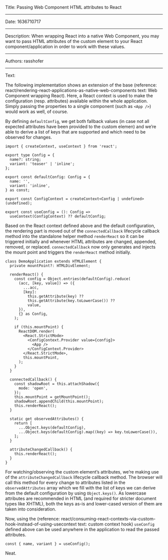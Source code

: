 Title: Passing Web Component HTML attributes to React

-----

Date: 1636710717

-----

Description: When wrapping React into a native Web Component, you may want to pass HTML attributes of the custom element to your React component/application in order to work with these values.

-----

Authors: rasshofer

-----

Text:

The following implementation shows an extension of the base (reference: react/rendering-react-applications-as-native-web-components text: Web Component wrapping React). Here, a React context is used to make the configuration (resp. attributes) available within the whole application. Simply passing the properties to a single component (such as `<App />`) would work as well, of course.

By defining `defaultConfig`, we get both fallback values (in case not all expected attributes have been provided to the custom elemen) and we’re able to derive a list of keys that are supported and which need to be observed for changes.

```tsx
import { createContext, useContext } from 'react';

export type Config = {
  name?: string;
  variant: 'teaser' | 'inline';
};

export const defaultConfig: Config = {
  name: '',
  variant: 'inline',
} as const;

export const ConfigContext = createContext<Config | undefined>(undefined);

export const useConfig = (): Config =>
  useContext(ConfigContext) ?? defaultConfig;
```

Based on the React context defined above and the default configuration, the rendering part is moved out of the `connectedCallback` lifecycle callback method into the standalone helper method `renderReact` so it can be triggered initially and whenever HTML attributes are changed, appended, removed, or replaced. `connectedCallback` now only generates and injects the mount point and triggers the `renderReact` method initially.

```tsx
class DemoApplication extends HTMLElement {
  private mountPoint?: HTMLDivElement;

  renderReact() {
    const config = Object.entries(defaultConfig).reduce(
      (acc, [key, value]) => ({
        ...acc,
        [key]:
          this.getAttribute(key) ??
          this.getAttribute(key.toLowerCase()) ??
          value,
      }),
      {} as Config,
    );

    if (this.mountPoint) {
      ReactDOM.render(
        <React.StrictMode>
          <ConfigContext.Provider value={config}>
            <App />
          </ConfigContext.Provider>
        </React.StrictMode>,
        this.mountPoint,
      );
    }
  }

  connectedCallback() {
    const shadowRoot = this.attachShadow({
      mode: 'open',
    });
    this.mountPoint = getMountPoint();
    shadowRoot.appendChild(this.mountPoint);
    this.renderReact();
  }

  static get observedAttributes() {
    return [
      ...Object.keys(defaultConfig),
      ...Object.keys(defaultConfig).map((key) => key.toLowerCase()),
    ];
  }

  attributeChangedCallback() {
    this.renderReact();
  }
}
```

For watching/observing the custom element’s attributes, we’re making use of the `attributeChangedCallback` lifecycle callback method. The browser will call this method for every change to attributes listed in the `observedAttributes` array which we fill with the list of keys we can derive from the default configuration by using `Object.keys()`. As lowercase attributes are recommended in HTML (and required for stricter document types like XHTML), both the keys as-is and lower-cased version of them are taken into consideration.

Now, using the (reference: react/consuming-react-contexts-via-custom-hook-instead-of-using-usecontext text: custom context hook) `useConfig` defined above can be used anywhere in the application to read the passed attributes.

```tsx
const { name, variant } = useConfig();
```

Neat.
